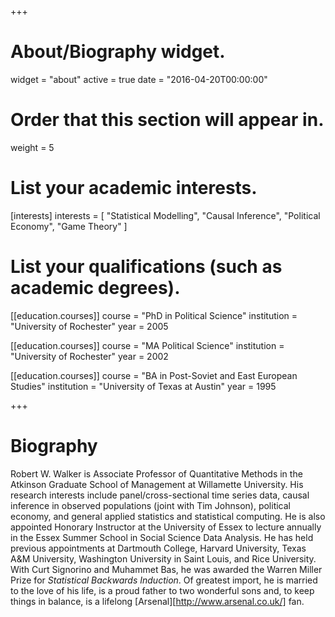 +++
# About/Biography widget.
widget = "about"
active = true
date = "2016-04-20T00:00:00"

# Order that this section will appear in.
weight = 5

# List your academic interests.
[interests]
  interests = [
    "Statistical Modelling",
    "Causal Inference",
    "Political Economy",
    "Game Theory"
  ]

# List your qualifications (such as academic degrees).
[[education.courses]]
  course = "PhD in Political Science"
  institution = "University of Rochester"
  year = 2005

[[education.courses]]
  course = "MA Political Science"
  institution = "University of Rochester"
  year = 2002

[[education.courses]]
  course = "BA in Post-Soviet and East European Studies"
  institution = "University of Texas at Austin"
  year = 1995
 
+++

# Biography

Robert W. Walker is Associate Professor of Quantitative Methods in the Atkinson Graduate School of Management at Willamette University.   His research interests include panel/cross-sectional time series data, causal inference in observed populations (joint with Tim Johnson), political economy, and general applied statistics and statistical computing. He is also appointed Honorary Instructor at the University of Essex to lecture annually in the Essex Summer School in Social Science Data Analysis.  He has held previous appointments at Dartmouth College, Harvard University, Texas A&M University, Washington University in Saint Louis, and Rice University.  With Curt Signorino and Muhammet Bas, he was awarded the Warren Miller Prize for *Statistical Backwards Induction*.  Of greatest import, he is married to the love of his life, is a proud father to two wonderful sons and, to keep things in balance, is a lifelong [Arsenal][http://www.arsenal.co.uk/] fan.
